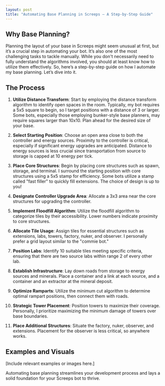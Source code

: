 ```yaml
---
layout: post
title: "Automating Base Planning in Screeps – A Step-by-Step Guide"
---
```

## Why Base Planning?

Planning the layout of your base in Screeps might seem unusual at first, but it’s a crucial step in automating your bot. It’s also one of the most challenging tasks to tackle manually. While you don't necessarily need to fully understand the algorithms involved, you should at least know how to utilize them effectively. So, here’s a step-by-step guide on how I automate my base planning. Let’s dive into it.

## The Process

1. **Utilize Distance Transform**: Start by employing the distance transform algorithm to identify open spaces in the room. Typically, my bot requires a 5x5 square to begin, so I target positions with a distance of 3 or larger. Some bots, especially those employing bunker-style base planners, may require squares larger than 10x10. Plan ahead for the desired size of your base.

2. **Select Starting Position**: Choose an open area close to both the controller and energy sources. Proximity to the controller is critical, especially if significant energy upgrades are anticipated. Distance to energy sources is less crucial since transportation from source to storage is capped at 10 energy per tick.

3. **Place Core Structures**: Begin by placing core structures such as spawn, storage, and terminal. I surround the starting position with core structures using a 5x5 stamp for efficiency. Some bots utilize a stamp called "fast filler" to quickly fill extensions. The choice of design is up to you!

4. **Designate Controller Upgrade Area**: Allocate a 3x3 area near the core structures for upgrading the controller.

5. **Implement Floodfill Algorithm**: Utilize the floodfill algorithm to categorize tiles by their accessibility. Lower numbers indicate proximity to core structures.

6. **Allocate Tile Usage**: Assign tiles for essential structures such as extensions, labs, towers, factory, nuker, and observer. I personally prefer a grid layout similar to the "commie bot."

7. **Position Labs**: Identify 10 suitable tiles meeting specific criteria, ensuring that there are two source labs within range 2 of every other lab.

8. **Establish Infrastructure**: Lay down roads from storage to energy sources and minerals. Place a container and a link at each source, and a container and an extractor at the mineral deposit.

9. **Optimize Ramparts**: Utilize the minimum cut algorithm to determine optimal rampart positions, then connect them with roads.

10. **Strategic Tower Placement**: Position towers to maximize their coverage. Personally, I prioritize maximizing the minimum damage of towers over base boundaries.

11. **Place Additional Structures**: Situate the factory, nuker, observer, and extensions. Placement for the observer is less critical, so anywhere works.

## Examples and Visuals

[Include relevant examples or images here.]

Automating base planning streamlines your development process and lays a solid foundation for your Screeps bot to thrive.

